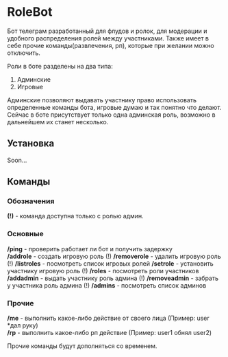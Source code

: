 # RoleBot
Бот телеграм разработанный для флудов и ролок, для модерации и удобного распределения ролей между участниками. Также имеет в себе прочие команды(развлечения, рп), которые при желании можно отключить.

Роли в боте разделены на два типа:
1. Админские
2. Игровые

Админские позволяют выдавать участнику право использовать определенные команды бота, игровые думаю и так понятно что делают. Сейчас в боте присутствует только одна админская роль, возможно в дальнейшем их станет несколько.
## Установка
Soon...

## Команды
### Обозначения
**(!)** - команда доступна только с ролью админ.

### Основные
**/ping** - проверить работает ли бот и получить задержку  
**/addrole** - создать игровую роль (!)
**/removerole** - удалить игровую роль (!)
**/listroles** - посмотреть список игровых ролей 
**/setrole** - установить участнику игровую роль  (!)
**/roles** - посмотреть роли участников
**/addadmin** - выдать участнику роль админа  (!)
**/removeadmin** - забрать у участника роль админа  (!)
**/admins** - посмотреть список админов 

### Прочие
**/me** - выполнить какое-либо действие от своего лица (Пример: user *дал руку)  
**/rp** - выполнить какое-либо рп действие (Пример: user1 обнял user2)  

Прочие команды будут дополняться со временем.

